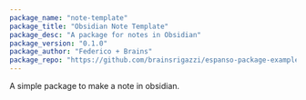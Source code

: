 ```yaml
---
package_name: "note-template"
package_title: "Obsidian Note Template"
package_desc: "A package for notes in Obsidian"
package_version: "0.1.0"
package_author: "Federico + Brains"
package_repo: "https://github.com/brainsrigazzi/espanso-package-example/"
---
```

A simple package to make a note in obsidian.
